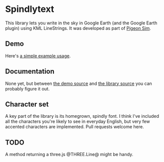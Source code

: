 Spindlytext
===========

This library lets you write in the sky in Google Earth (and the Google Earth plugin) using KML LineStrings. It was developed as part of [Pigeon Sim](https://github.com/jawj/pigeonsim).

Demo
----

Here's [a simple example usage](http://jawj.github.com/spindlytext/).

Documentation
-------------

None yet, but between [the demo source](https://github.com/jawj/spindlytext/blob/gh-pages/index.html) and [the library source](https://github.com/jawj/spindlytext/blob/master/spindlytext.coffee) you can probably figure it out.

Character set
-------------

A key part of the library is its homegrown, spindly font. I think I've included all the characters you're likely to see in everyday English, but very few accented characters are implemented. Pull requests welcome here.

TODO
----

A method returning a three.js @THREE.Line@ might be handy.
